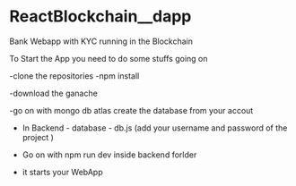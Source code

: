 # ReactBlockchain__dapp
Bank Webapp with KYC running in the Blockchain



To  Start the App you need to do some stuffs going on 


-clone the repositories 
-npm install


-download the ganache 

-go on with mongo db atlas create the database from your accout 
- In Backend - database - db.js (add your username and password of the project )


- Go on with npm  run dev inside backend forlder 
- it starts your WebApp

